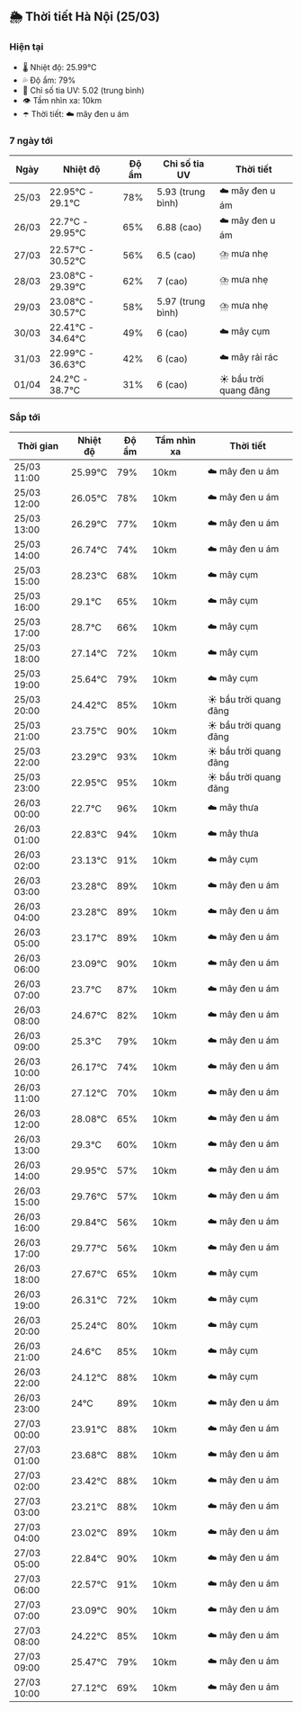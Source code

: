 ## 🌦️ Thời tiết Hà Nội (25/03)

### Hiện tại

- 🌡️ Nhiệt độ: 25.99℃
- 💦 Độ ẩm: 79%
- 🌟 Chỉ số tia UV: 5.02 (trung bình)
- 👁️ Tầm nhìn xa: 10km
- ☂️ Thời tiết: ☁️ mây đen u ám

### 7 ngày tới

| Ngày | Nhiệt độ | Độ ẩm | Chỉ số tia UV | Thời tiết |
| --- | --- | --- | --- | --- |
| 25/03 | 22.95℃ - 29.1℃ | 78% | 5.93 (trung bình) | ☁️ mây đen u ám |
| 26/03 | 22.7℃ - 29.95℃ | 65% | 6.88 (cao) | ☁️ mây đen u ám |
| 27/03 | 22.57℃ - 30.52℃ | 56% | 6.5 (cao) | ⛈️ mưa nhẹ |
| 28/03 | 23.08℃ - 29.39℃ | 62% | 7 (cao) | ⛈️ mưa nhẹ |
| 29/03 | 23.08℃ - 30.57℃ | 58% | 5.97 (trung bình) | ⛈️ mưa nhẹ |
| 30/03 | 22.41℃ - 34.64℃ | 49% | 6 (cao) | ☁️ mây cụm |
| 31/03 | 22.99℃ - 36.63℃ | 42% | 6 (cao) | ☁️ mây rải rác |
| 01/04 | 24.2℃ - 38.7℃ | 31% | 6 (cao) | ☀️ bầu trời quang đãng |

### Sắp tới

| Thời gian | Nhiệt độ | Độ ẩm | Tầm nhìn xa | Thời tiết |
| --- | --- | --- | --- | --- |
| 25/03 11:00 | 25.99℃ | 79% | 10km | ☁️ mây đen u ám |
| 25/03 12:00 | 26.05℃ | 78% | 10km | ☁️ mây đen u ám |
| 25/03 13:00 | 26.29℃ | 77% | 10km | ☁️ mây đen u ám |
| 25/03 14:00 | 26.74℃ | 74% | 10km | ☁️ mây đen u ám |
| 25/03 15:00 | 28.23℃ | 68% | 10km | ☁️ mây cụm |
| 25/03 16:00 | 29.1℃ | 65% | 10km | ☁️ mây cụm |
| 25/03 17:00 | 28.7℃ | 66% | 10km | ☁️ mây cụm |
| 25/03 18:00 | 27.14℃ | 72% | 10km | ☁️ mây cụm |
| 25/03 19:00 | 25.64℃ | 79% | 10km | ☁️ mây cụm |
| 25/03 20:00 | 24.42℃ | 85% | 10km | ☀️ bầu trời quang đãng |
| 25/03 21:00 | 23.75℃ | 90% | 10km | ☀️ bầu trời quang đãng |
| 25/03 22:00 | 23.29℃ | 93% | 10km | ☀️ bầu trời quang đãng |
| 25/03 23:00 | 22.95℃ | 95% | 10km | ☀️ bầu trời quang đãng |
| 26/03 00:00 | 22.7℃ | 96% | 10km | ☁️ mây thưa |
| 26/03 01:00 | 22.83℃ | 94% | 10km | ☁️ mây thưa |
| 26/03 02:00 | 23.13℃ | 91% | 10km | ☁️ mây cụm |
| 26/03 03:00 | 23.28℃ | 89% | 10km | ☁️ mây đen u ám |
| 26/03 04:00 | 23.28℃ | 89% | 10km | ☁️ mây đen u ám |
| 26/03 05:00 | 23.17℃ | 89% | 10km | ☁️ mây đen u ám |
| 26/03 06:00 | 23.09℃ | 90% | 10km | ☁️ mây đen u ám |
| 26/03 07:00 | 23.7℃ | 87% | 10km | ☁️ mây đen u ám |
| 26/03 08:00 | 24.67℃ | 82% | 10km | ☁️ mây đen u ám |
| 26/03 09:00 | 25.3℃ | 79% | 10km | ☁️ mây đen u ám |
| 26/03 10:00 | 26.17℃ | 74% | 10km | ☁️ mây đen u ám |
| 26/03 11:00 | 27.12℃ | 70% | 10km | ☁️ mây đen u ám |
| 26/03 12:00 | 28.08℃ | 65% | 10km | ☁️ mây đen u ám |
| 26/03 13:00 | 29.3℃ | 60% | 10km | ☁️ mây đen u ám |
| 26/03 14:00 | 29.95℃ | 57% | 10km | ☁️ mây đen u ám |
| 26/03 15:00 | 29.76℃ | 57% | 10km | ☁️ mây đen u ám |
| 26/03 16:00 | 29.84℃ | 56% | 10km | ☁️ mây đen u ám |
| 26/03 17:00 | 29.77℃ | 56% | 10km | ☁️ mây đen u ám |
| 26/03 18:00 | 27.67℃ | 65% | 10km | ☁️ mây cụm |
| 26/03 19:00 | 26.31℃ | 72% | 10km | ☁️ mây cụm |
| 26/03 20:00 | 25.24℃ | 80% | 10km | ☁️ mây cụm |
| 26/03 21:00 | 24.6℃ | 85% | 10km | ☁️ mây cụm |
| 26/03 22:00 | 24.12℃ | 88% | 10km | ☁️ mây cụm |
| 26/03 23:00 | 24℃ | 89% | 10km | ☁️ mây đen u ám |
| 27/03 00:00 | 23.91℃ | 88% | 10km | ☁️ mây đen u ám |
| 27/03 01:00 | 23.68℃ | 88% | 10km | ☁️ mây đen u ám |
| 27/03 02:00 | 23.42℃ | 88% | 10km | ☁️ mây đen u ám |
| 27/03 03:00 | 23.21℃ | 88% | 10km | ☁️ mây đen u ám |
| 27/03 04:00 | 23.02℃ | 89% | 10km | ☁️ mây đen u ám |
| 27/03 05:00 | 22.84℃ | 90% | 10km | ☁️ mây đen u ám |
| 27/03 06:00 | 22.57℃ | 91% | 10km | ☁️ mây đen u ám |
| 27/03 07:00 | 23.09℃ | 90% | 10km | ☁️ mây đen u ám |
| 27/03 08:00 | 24.22℃ | 85% | 10km | ☁️ mây đen u ám |
| 27/03 09:00 | 25.47℃ | 79% | 10km | ☁️ mây đen u ám |
| 27/03 10:00 | 27.12℃ | 69% | 10km | ☁️ mây đen u ám |
